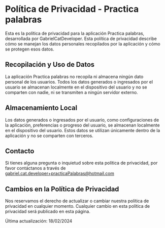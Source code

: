 # Política de Privacidad - Practica palabras

Esta es la política de privacidad para la aplicación  Practica palabras, desarrollada por GabrielCatDeveloper. Esta política de privacidad describe cómo se manejan los datos personales recopilados por la aplicación y cómo se protegen esos datos.

## Recopilación y Uso de Datos

La aplicación  Practica palabras no recopila ni almacena ningún dato personal de los usuarios. Todos los datos generados o ingresados por el usuario se almacenan localmente en el dispositivo del usuario y no se comparten con nadie, ni se transmiten a ningún servidor externo.

## Almacenamiento Local

Los datos generados o ingresados por el usuario, como configuraciones de la aplicación, preferencias o progreso del usuario, se almacenan localmente en el dispositivo del usuario. Estos datos se utilizan únicamente dentro de la aplicación y no se comparten con terceros.

## Contacto

Si tienes alguna pregunta o inquietud sobre esta política de privacidad, por favor contáctanos a través de gabriel.cat.developer+practicaPalabras@hotmail.com

## Cambios en la Política de Privacidad

Nos reservamos el derecho de actualizar o cambiar nuestra política de privacidad en cualquier momento. Cualquier cambio en esta política de privacidad será publicado en esta página.

Última actualización: 18/02/2024

